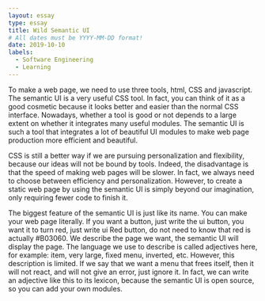 ```yaml
---
layout: essay
type: essay
title: Wild Semantic UI
# All dates must be YYYY-MM-DD format!
date: 2019-10-10
labels:
  - Software Engineering
  - Learning
---
```

To make a web page, we need to use three tools, html, CSS and javascript. The semantic UI is a very useful CSS tool. In fact, you can think of it as a good cosmetic because it looks better and easier than the normal CSS interface. Nowadays, whether a tool is good or not depends to a large extent on whether it integrates many useful modules. The semantic UI is such a tool that integrates a lot of beautiful UI modules to make web page production more efficient and beautiful.
	

CSS is still a better way if we are pursuing personalization and flexibility, because our ideas will not be bound by tools. Indeed, the disadvantage is that the speed of making web pages will be slower. In fact, we always need to choose between efficiency and personalization. However, to create a static web page by using the semantic UI is simply beyond our imagination, only requiring fewer code to finish it.
	
  
The biggest feature of the semantic UI is just like its name. You can make your web page literally. If you want a button, just write the ui button, you want it to turn red, just write ui Red button, do not need to know that red is actually #B03060. We describe the page we want, the semantic UI will display the page. The language we use to describe is called adjectives here, for example: item, very large, fixed menu, inverted, etc. However, this description is limited. If we say that we want a menu that frees itself, then it will not react, and will not give an error, just ignore it. In fact, we can write an adjective like this to its lexicon, because the semantic UI is open source, so you can add your own modules.
